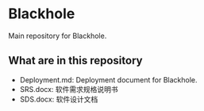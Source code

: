 # Blackhole
Main repository for Blackhole.

## What are in this repository

*  Deployment.md: Deployment document for Blackhole.
*  SRS.docx: 软件需求规格说明书
*  SDS.docx: 软件设计文档
